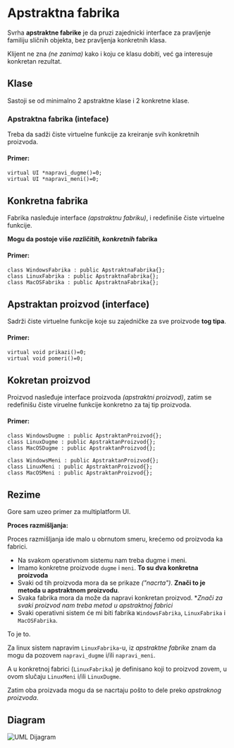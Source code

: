 # Apstraktna fabrika

Svrha **apstraktne fabrike** je da pruzi zajednicki interface za pravljenje familiju sličnih objekta, bez pravljenja konkretnih klasa.

Klijent ne zna *(ne zanima)* kako i koju ce klasu dobiti, već ga interesuje konkretan rezultat.

## Klase

Sastoji se od minimalno 2 apstraktne klase i 2 konkretne klase.

### Apstraktna fabrika (inteface)

Treba da sadži čiste virtuelne funkcije za kreiranje svih konkretnih proizvoda.

#### Primer:
```
virtual UI *napravi_dugme()=0;
virtual UI *napravi_meni()=0;
```

## Konkretna fabrika
Fabrika nasleđuje interface *(apstraktnu fabriku)*, i redefiniše čiste virtuelne funkcije.

**Mogu da postoje više *različitih, konkretnih* fabrika**

#### Primer:
```
class WindowsFabrika : public ApstraktnaFabrika{};
class LinuxFabrika : public ApstraktnaFabrika{};
class MacOSFabrika : public ApstraktnaFabrika{};
```

## Apstraktan proizvod (interface)
Sadrži čiste virtuelne funkcije koje su zajedničke za sve proizvode **tog tipa**.

#### Primer:
```
virtual void prikazi()=0;
virtual void pomeri()=0;
```

## Kokretan proizvod
Proizvod nasleđuje interface proizvoda *(apstraktni proizvod)*, zatim se redefinišu čiste viruelne funkcije konkretno za taj tip proizvoda.

#### Primer:

```
class WindowsDugme : public ApstraktanProizvod{};
class LinuxDugme : public ApstraktanProizvod{};
class MacOSDugme : public ApstraktanProizvod{};

class WindowsMeni : public ApstraktanProizvod{};
class LinuxMeni : public ApstraktanProizvod{};
class MacOSMeni : public ApstraktanProizvod{};
```

## Rezime
Gore sam uzeo primer za multiplatform UI.

**Proces razmišljanja:**

Proces razmišljanja ide malo u obrnutom smeru, krećemo od proizvoda ka fabrici.
* Na svakom operativnom sistemu nam treba dugme i meni.
* Imamo konkretne proizvode `dugme` i `meni`. **To su dva konkretna proizvoda**
* Svaki od tih proizvoda mora da se prikaze *("nacrta")*. **Znači to je metoda u apstraktnom proizvodu**.
* Svaka fabrika mora da može da napravi konkretan proizvod. **Znači za svaki proizvod nam treba metod u apstraktnoj fabrici*
* Svaki operativni sistem će mi biti fabrika `WindowsFabrika`, `LinuxFabrika` i `MacOSFabrika`.

To je to.

Za linux sistem napravim `LinuxFabrika`-u, iz *apstraktne fabrike* znam da mogu da pozovem `napravi_dugme` i/ili `napravi_meni`.

 A u konkretnoj fabrici (`LinuxFabrika`) je definisano koji to proizvod zovem, u ovom slučaju `LinuxMeni` i/ili `LinuxDugme`.

 Zatim oba proizvada mogu da se nacrtaju pošto to dele preko *apstraknog proizvoda*.


## Diagram

![UML Dijagram](https://upload.wikimedia.org/wikipedia/commons/9/9d/Apstract_factory_UML.svg)
